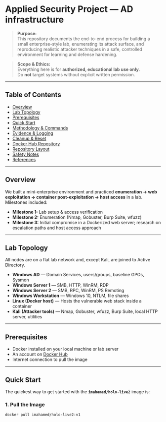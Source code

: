 # Applied Security Project — AD infrastructure

> **Purpose:**  
> This repository documents the end-to-end process for building a small enterprise-style lab, enumerating its attack surface, and reproducing realistic attacker techniques in a safe, controlled environment for learning and defense hardening.

> **Scope & Ethics:**  
> Everything here is for **authorized, educational lab use only**.  
> Do **not** target systems without explicit written permission.  

---

## Table of Contents

- [Overview](#overview)
- [Lab Topology](#lab-topology)
- [Prerequisites](#prerequisites)
- [Quick Start](#quick-start)
- [Methodology & Commands](#methodology--commands)
- [Evidence & Logging](#evidence--logging)
- [Cleanup & Reset](#cleanup--reset)
- [Docker Hub Repository](#docker-hub-repository)
- [Repository Layout](#repository-layout)
- [Safety Notes](#safety-notes)
- [References](#references)

---

## Overview

We built a mini-enterprise environment and practiced **enumeration → web exploitation → container post-exploitation → host access** in a lab.  
Milestones included:

- **Milestone 1:** Lab setup & access verification  
- **Milestone 2:** Enumeration (Nmap, Gobuster, Burp Suite, wfuzz)  
- **Milestone 3:** Initial compromise in a Dockerized web server; research on escalation paths and host access approach  

---

## Lab Topology

All nodes are on a flat lab network and, except Kali, are joined to Active Directory.

- **Windows AD** — Domain Services, users/groups, baseline GPOs, Sysmon  
- **Windows Server 1** — SMB, HTTP, WinRM, RDP  
- **Windows Server 2** — SMB, RPC, WinRM, PS Remoting  
- **Windows Workstation** — Windows 10, NTLM, file shares  
- **Linux (Docker host)** — Hosts the vulnerable web stack inside a container  
- **Kali (Attacker tools)** — Nmap, Gobuster, wfuzz, Burp Suite, local HTTP server, utilities

---

## Prerequisites

- Docker installed on your local machine or lab server
- An account on [Docker Hub](https://hub.docker.com)
- Internet connection to pull the image

---

## Quick Start

The quickest way to get started with the **`imahamed/holo-live2`** image is:

### 1. Pull the Image
```bash
docker pull imahamed/holo-live2:v1

